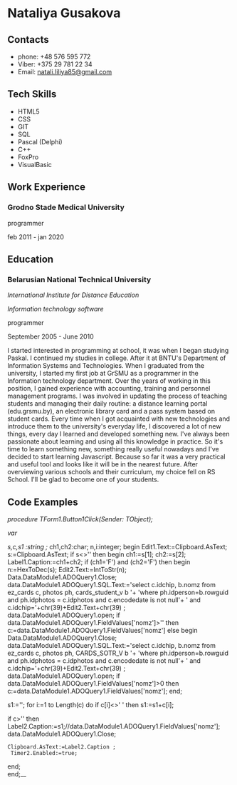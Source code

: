 # Nataliya Gusakova

## Contacts

- phone: +48 576 595 772
- Viber: +375 29 781 22 34
- Email: natali.liliya85@gmail.com

## Tech Skills

- HTML5
- CSS
- GIT
- SQL
- Pascal (Delphi)
- C++
- FoxPro
- VisualBasic

## Work Experience

### Grodno Stade Medical University

programmer

feb 2011 - jan 2020

## Education

### Belarusian National Technical University

_International Institute for Distance Education_

_Information technology software_

programmer

September 2005 - June 2010

I started interested in programming at school, it was when I began studying Paskal.
I continued my studies in college. After it at BNTU's Department of Information Systems and Technologies.
When I graduated from the university, I started my first job at GrSMU as a programmer in the Information technology department.
 Over the years of working in this position, I gained experience with accounting, training and personnel management programs. I was involved in updating the process of teaching students and managing their daily routine: a distance learning portal (edu.grsmu.by), an electronic library card and a pass system based on student cards. 
Every time when I got acquainted with new technologies and introduce them to the university's everyday life, I discovered a lot of new things, every day I learned and developed something new.
I've always been passionate about learning and using all this knowledge in practice. So it's time to learn something new, something really useful nowadays and I've decided to start learning Javascript. Because so far it was a very practical and useful tool and looks like it will be in the nearest future.
After overviewing various schools and their curriculum, my choice fell on RS School. I'll be glad to become one of your students.

## Code Examples

_procedure TForm1.Button1Click(Sender: TObject);_

_var_

_s,c,s1 :string ;_
ch1,ch2:char;
n,i:integer;
begin
 Edit1.Text:=Clipboard.AsText;
 s:=Clipboard.AsText;
 if s<>'' then begin
 ch1:=s[1];
 ch2:=s[2];
 Label1.Caption:=ch1+ch2;
 if (ch1='F') and (ch2='F') then
begin
  n:=HexToDec(s);
  Edit2.Text:=IntToStr(n);
  Data.DataModule1.ADOQuery1.Close;
  data.DataModule1.ADOQuery1.SQL.Text:='select c.idchip, b.nomz from ez_cards c, photos ph, cards_student_v b '+
  'where ph.idperson=b.rowguid and ph.idphotos = c.idphotos and c.encodedate is not null'+
  ' and c.idchip='+chr(39)+Edit2.Text+chr(39) ;
  data.DataModule1.ADOQuery1.open;
  if data.DataModule1.ADOQuery1.FieldValues['nomz']>'' then
  c:=data.DataModule1.ADOQuery1.FieldValues['nomz']
  else  begin
            Data.DataModule1.ADOQuery1.Close;
            data.DataModule1.ADOQuery1.SQL.Text:='select c.idchip, b.nomz from ez_cards c, photos ph, CARDS_SOTR_V b '+
            'where ph.idperson=b.rowguid and ph.idphotos = c.idphotos and c.encodedate is not null'+
            ' and c.idchip='+chr(39)+Edit2.Text+chr(39) ;
            data.DataModule1.ADOQuery1.open;
           if data.DataModule1.ADOQuery1.FieldValues['nomz']>0 then
           c:=data.DataModule1.ADOQuery1.FieldValues['nomz'];
       end;
 
   s1:='';
    for i:=1 to Length(c) do
        if c[i]<>' ' then s1:=s1+c[i];

 if c>'' then Label2.Caption:=s1;//data.DataModule1.ADOQuery1.FieldValues['nomz'];
  data.DataModule1.ADOQuery1.Close;
   

    Clipboard.AsText:=Label2.Caption ;
     Timer2.Enabled:=true;

 end;                
 end;__
